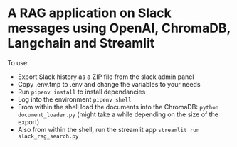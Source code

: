 # A RAG application on Slack messages using OpenAI, ChromaDB, Langchain and Streamlit

To use:
- Export Slack history as a ZIP file from the slack admin panel
- Copy .env.tmp to .env and change the variables to your needs
- Run `pipenv install` to install dependancies
- Log into the environment `pipenv shell`
- From within the shell load the documents into the ChromaDB: `python document_loader.py` (might take a while depending on the size of the export)
- Also from within the shell, run the streamlit app `streamlit run slack_rag_search.py`